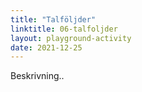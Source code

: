 ```yaml
---
title: "Talföljder"
linktitle: 06-talfoljder
layout: playground-activity
date: 2021-12-25
---
```


Beskrivning..
